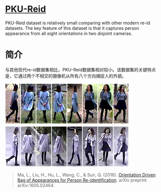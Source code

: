 # [PKU-Reid](https://github.com/charliememory/PKU-Reid-Dataset)

PKU-Reid dataset is relatively small comparing with other modern re-id datasets. The key feature of this dataset is that it captures person appearance from all eight orientations in two disjoint cameras.

# 简介

与其他现代re-id数据集相比，PKU-Reid数据集相对较小。该数据集的关键特点是，它通过两个不相交的摄像机从所有八个方向捕捉人的外貌。

![img](imgs/eg_PKU.jpeg)

> Ma, L., Liu, H., Hu, L., Wang, C., & Sun, Q. (2016). [Orientation Driven Bag of Appearances for Person Re-identification](https://www.researchgate.net/publication/302569438_Orientation_Driven_Bag_of_Appearances_for_Person_Re-identification). arXiv preprint arXiv:1605.02464.

